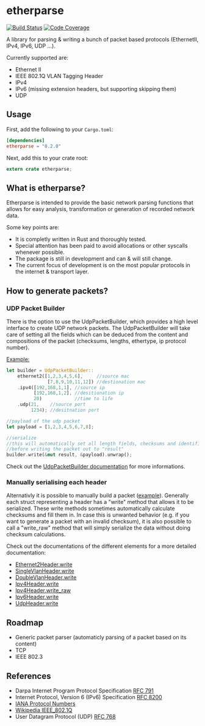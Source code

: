 # etherparse
[![Build Status][build_badge]][build_status]
[![Code Coverage][coverage_badge]][coverage_report]

A library for parsing & writing a bunch of packet based protocols (EthernetII, IPv4, IPv6, UDP ...).

Currently supported are:
* Ethernet II
* IEEE 802.1Q VLAN Tagging Header
* IPv4
* IPv6 (missing extension headers, but supporting skipping them)
* UDP

## Usage

First, add the following to your `Cargo.toml`:

```toml
[dependencies]
etherparse = "0.2.0"
```

Next, add this to your crate root:

```rust
extern crate etherparse;
```

## What is etherparse?
Etherparse is intended to provide the basic network parsing functions that allows for easy analysis, transformation or generation of recorded network data. 

Some key points are:

* It is completly written in Rust and thoroughly tested.
* Special attention has been paid to avoid allocations or other syscalls whenever possible.
* The package is still in development and can & will still change. 
* The current focus of development is on the most popular protocols in the internet & transport layer.

## How to generate packets?
### UDP Packet Builder
There is the option to use the UdpPacketBuilder, which provides a high level interface to create UDP network packets. The UdpPacketBuilder will take care of setting all the fields which can be deduced from the content and compositions of the packet (checksums, lengths, ethertype, ip protocol number).

[Example:](examples/write_udp.rs)
```rust
let builder = UdpPacketBuilder::
    ethernet2([1,2,3,4,5,6],     //source mac
               [7,8,9,10,11,12]) //destionation mac
    .ipv4([192,168,1,1], //source ip
          [192,168,1,2], //desitionation ip
          20)            //time to life
    .udp(21,    //source port 
         1234); //desitnation port

//payload of the udp packet
let payload = [1,2,3,4,5,6,7,8];

//serialize
//this will automatically set all length fields, checksums and identifiers (ethertype & protocol)
//before writing the packet out to "result"
builder.write(&mut result, &payload).unwrap();
```

Check out the [UdpPacketBuilder documentation](https://docs.rs/etherparse/~0/etherparse/struct.UdpPacketBuilder.html) for more informations.

### Manually serialising each header
Alternativly it is possible to manually build a packet ([example](examples/write_ipv4_udp.rs)). Generally each struct representing a header has a "write" method that allows it to be serialized. These write methods sometimes automatically calculate checksums and fill them in. In case this is unwanted behavior (e.g. if you want to generate a packet with an invalid checksum), it is also possible to call a "write_raw" method that will simply serialize the data without doing checksum calculations.

Check out the documentations of the different elements for a more detailed documentation:

* [Ethernet2Header.write](https://docs.rs/etherparse/~0/etherparse/struct.Ethernet2Header.html#method.write)
* [SingleVlanHeader.write](https://docs.rs/etherparse/~0/etherparse/struct.SingleVlanHeader.html#method.write)
* [DoubleVlanHeader.write](https://docs.rs/etherparse/~0/etherparse/struct.DoubleVlanHeader.html#method.write)
* [Ipv4Header.write](https://docs.rs/etherparse/~0/etherparse/struct.Ipv4Header.html#method.write)
* [Ipv4Header.write_raw](https://docs.rs/etherparse/~0/etherparse/struct.Ipv4Header.html#method.write_raw)
* [Ipv6Header.write](https://docs.rs/etherparse/~0/etherparse/struct.Ipv6Header.html#method.write)
* [UdpHeader.write](https://docs.rs/etherparse/~0/etherparse/struct.UdpHeader.html#method.write)

## Roadmap
* Generic packet parser (automaticly parsing of a packet based on its content)
* TCP
* IEEE 802.3

## References
* Darpa Internet Program Protocol Specification [RFC 791](https://tools.ietf.org/html/rfc791)
* Internet Protocol, Version 6 (IPv6) Specification [RFC 8200](https://tools.ietf.org/html/rfc8200)
* [IANA Protocol Numbers](https://www.iana.org/assignments/protocol-numbers/protocol-numbers.xhtml)
* [Wikipedia IEEE_802.1Q](https://en.wikipedia.org/w/index.php?title=IEEE_802.1Q&oldid=820983900)
* User Datagram Protocol (UDP) [RFC 768](https://tools.ietf.org/html/rfc768)

[build_badge]: https://travis-ci.org/JulianSchmid/etherparse.svg?branch=master
[build_status]: https://travis-ci.org/JulianSchmid/etherparse
[coverage_badge]: https://codecov.io/gh/JulianSchmid/etherparse/branch/master/graph/badge.svg
[coverage_report]: https://codecov.io/gh/JulianSchmid/etherparse/branch/master

